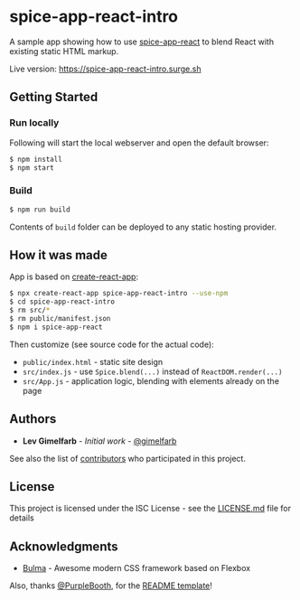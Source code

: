 # spice-app-react-intro

A sample app showing how to use [spice-app-react](https://github.com/gimelfarb/spice-app-react) to blend React with existing static HTML markup.

Live version: <https://spice-app-react-intro.surge.sh>

## Getting Started

### Run locally

Following will start the local webserver and open the default browser:

```bash
$ npm install
$ npm start
```

### Build

```bash
$ npm run build
```

Contents of `build` folder can be deployed to any static hosting provider.

## How it was made

App is based on [create-react-app](https://facebook.github.io/create-react-app/):

```bash
$ npx create-react-app spice-app-react-intro --use-npm
$ cd spice-app-react-intro
$ rm src/*
$ rm public/manifest.json
$ npm i spice-app-react
```

Then customize (see source code for the actual code):

* `public/index.html` - static site design
* `src/index.js` - use `Spice.blend(...)` instead of `ReactDOM.render(...)`
* `src/App.js` - application logic, blending with elements already on the page

## Authors

* **Lev Gimelfarb** - *Initial work* - [@gimelfarb](https://github.com/gimelfarb)

See also the list of [contributors](https://github.com/gimelfarb/html-fiddle/contributors) who participated in this project.

## License

This project is licensed under the ISC License - see the [LICENSE.md](LICENSE.md) file for details

## Acknowledgments

* [Bulma](https://bulma.io) - Awesome modern CSS framework based on Flexbox

Also, thanks [@PurpleBooth](https://github.com/PurpleBooth), for the [README template](https://gist.github.com/PurpleBooth/109311bb0361f32d87a2)!
